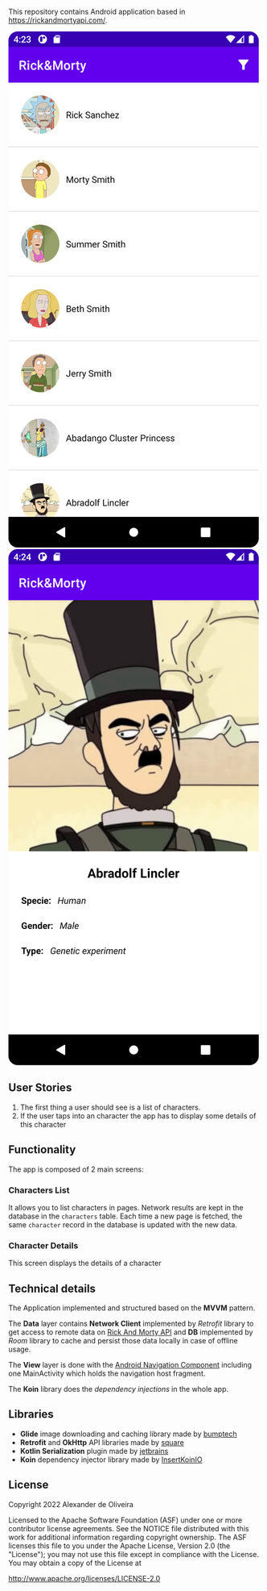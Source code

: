 This repository contains Android application based in https://rickandmortyapi.com/.

![Screenshot](Screenshot_list.png) ![Screenshot](Screenshot_detail.png)

## User Stories

1. The first thing a user should see is a list of characters.
2. If the user taps into an character the app has to display some details of this character

## Functionality

The app is composed of 2 main screens:

### Characters List

It allows you to list characters in pages. Network results are kept in the database in the `characters` table. Each time a new page is fetched, the same `character` record in the database is updated with the new data.

### Character Details

This screen displays the details of a character

## Technical details

The Application implemented and structured based on the **MVVM** pattern.

The **Data** layer contains **Network Client** implemented by *Retrofit* library to get access to remote data on [Rick And Morty API](https://rickandmortyapi.com/) and **DB** implemented by *Room* library to cache and persist those data locally in case of offline usage.

The **View** layer is done with the [Android Navigation Component](https://developer.android.com/guide/navigation) including one MainActivity which holds the navigation host fragment.

The **Koin** library does the *dependency injections* in the whole app.

## Libraries

- **Glide** image downloading and caching library made by [bumptech](https://github.com/bumptech/glide)
- **Retrofit** and **OkHttp** API libraries made by [square](https://github.com/square/retrofit)
- **Kotlin Serialization** plugin made by [jetbrains](https://github.com/Kotlin/kotlinx.serialization)
- **Koin** dependency injector library made by [InsertKoinIO](https://github.com/InsertKoinIO/koin)

## License

Copyright 2022 Alexander de Oliveira

Licensed to the Apache Software Foundation (ASF) under one or more contributor license agreements. See the NOTICE file distributed with this work for additional information regarding copyright ownership. The ASF licenses this file to you under the Apache License, Version 2.0 (the "License"); you may not use this file except in compliance with the License. You may obtain a copy of the License at

http://www.apache.org/licenses/LICENSE-2.0